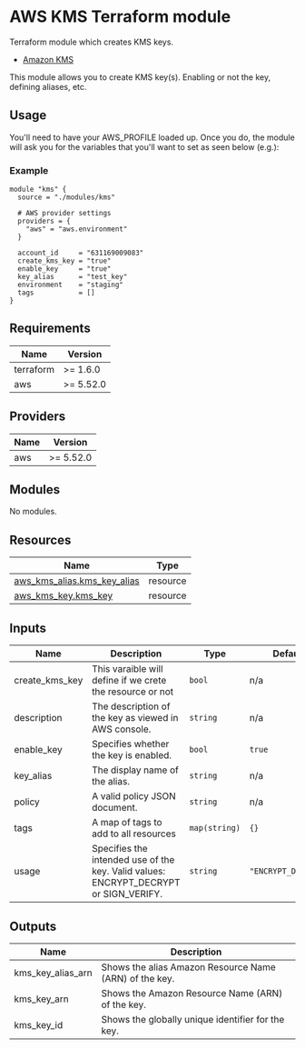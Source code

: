 AWS KMS Terraform module
=================================

Terraform module which creates KMS keys.

* [Amazon KMS ](https://aws.amazon.com/es/kms/)

This module allows you to create KMS key(s). Enabling or not the key, defining aliases, etc.

## Usage

You'll need to have your AWS_PROFILE loaded up. Once you do, the module will ask you for the variables that you'll want to set as seen below (e.g.):

### Example

```hcl
module "kms" {
  source = "./modules/kms"

  # AWS provider settings
  providers = {
    "aws" = "aws.environment"
  }

  account_id     = "631169009083"
  create_kms_key = "true"
  enable_key     = "true"
  key_alias      = "test_key"
  environment    = "staging"
  tags           = []
}
```

## Requirements

| Name | Version |
|------|---------|
| terraform | >= 1.6.0 |
| aws | >= 5.52.0 |

## Providers

| Name | Version |
|------|---------|
| aws | >= 5.52.0 |

## Modules

No modules.

## Resources

| Name | Type |
|------|------|
| [aws_kms_alias.kms_key_alias](https://registry.terraform.io/providers/hashicorp/aws/latest/docs/resources/kms_alias) | resource |
| [aws_kms_key.kms_key](https://registry.terraform.io/providers/hashicorp/aws/latest/docs/resources/kms_key) | resource |

## Inputs

| Name | Description | Type | Default | Required |
|------|-------------|------|---------|:--------:|
| create_kms_key | This varaible will define if we crete the resource or not | `bool` | n/a | yes |
| description | The description of the key as viewed in AWS console. | `string` | n/a | yes |
| enable_key | Specifies whether the key is enabled. | `bool` | `true` | no |
| key_alias | The display name of the alias. | `string` | n/a | yes |
| policy | A valid policy JSON document. | `string` | n/a | yes |
| tags | A map of tags to add to all resources | `map(string)` | `{}` | no |
| usage | Specifies the intended use of the key. Valid values: ENCRYPT_DECRYPT or SIGN_VERIFY. | `string` | `"ENCRYPT_DECRYPT"` | no |

## Outputs

| Name | Description |
|------|-------------|
| kms_key_alias_arn | Shows the alias Amazon Resource Name (ARN) of the key. |
| kms_key_arn | Shows the Amazon Resource Name (ARN) of the key. |
| kms_key_id | Shows the globally unique identifier for the key. |
